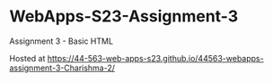 # WebApps-S23-Assignment-3
Assignment 3 - Basic HTML

Hosted at <https://44-563-web-apps-s23.github.io/44563-webapps-assignment-3-Charishma-2/>
